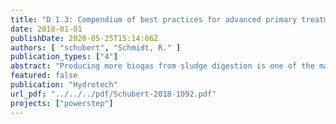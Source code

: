 ```yaml
---
title: "D 1.3: Compendium of best practices for advanced primary treatment"
date: 2018-01-01
publishDate: 2020-05-25T15:14:06Z
authors: [ "schubert", "Schmidt, R." ]
publication_types: ["4"]
abstract: "Producing more biogas from sludge digestion is one of the main factors to reach energy-neutral or energy-positive WWTP operation. In the project POWERSTEP a primary goal is to remove as much energy rich primary sludge as possible from the system prior to the biological treatment without having negative effects on downstream processes and effluent quality in terms of nitrogen removal. Within the project Work Package 1 addresses enhanced carbon extraction in primary treatment with different filtration technologies (drum and disc filters from Veolia Technologie AB - Hydrotech) tested in Case Study 1 (Westewitz, Germany) and 2 (Sjölunda, Sweden). To give scientific proof of the results and benchmark the performance against other competing technologies, process performance data has to be compared with other technologies used for primary treatment. In this report the results of literature research and comparison with data of case studies of full scale enhanced primary treatment units are shown and compared to each other. Specific indicators for the comparison are defined followed by identification of available alternative technologies for primary treatment at municipal wastewater treatment plants (WWTPs). These technologies are described by functionality, efficiency and operational data. Finally an overview of the results is presented in form of a fact sheet for primary treatment processes."
featured: false
publication: "Hydrotech"
url_pdf: "../../../pdf/Schubert-2018-1092.pdf"
projects: ["powerstep"]
---
```


